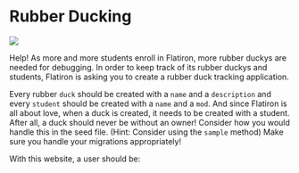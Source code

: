 # Rubber Ducking

<img src="https://mrcolley.files.wordpress.com/2014/07/rubber-ducky-2.jpg">

Help! As more and more students enroll in Flatiron, more rubber duckys are needed for debugging. In order to keep track of its rubber duckys and students, Flatiron is asking you to create a rubber duck tracking application.

Every rubber `duck` should be created with a `name` and a `description` and every `student` should be created with a `name` and a `mod`. And since Flatiron is all about love, when a duck is created, it needs to be created with a student. After all, a duck should never be without an owner! Consider how you would handle this in the seed file. (Hint: Consider using the `sample` method) Make sure you handle your migrations appropriately!

With this website, a user should be:

<!-- * Able to see a list of all the students -->

<!-- * Able to see a single student and all the ducks owned by that student -->

<!-- * Able to log a new student (and make sure that their name is not blank/mod is between 1 and 5) -->

<!-- * Able to edit a student's name (and make sure that their name is not blank/mod is between 1 and 5) -->

<!-- * Able to see a list of all the ducks -->

<!-- * Able to see a single duck and see all its details -->

<!-- * Able to edit a duck and its details -->

<!-- * Able to create a new duck with an association to a student (and make sure that their name and type are not blank) -->

<!-- Some of the models and resources have already been provided for you. Make the necessary edits and alterations to make the website function as expected. -->
